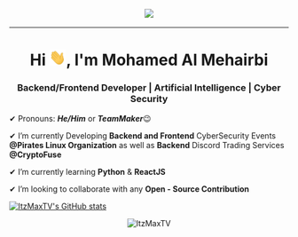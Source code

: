 <p align="center">
  <img src="https://github.com/thompsonemerson/thompsonemerson/raw/master/cover-thompson.png" height="200"/>
</p>
<hr>
<h1 align="center">Hi <img src="https://raw.githubusercontent.com/ABSphreak/ABSphreak/master/gifs/Hi.gif" width="30px">, I'm Mohamed Al Mehairbi</h1>
<h3 align="center">Backend/Frontend Developer | Artificial Intelligence | Cyber Security</h3>



✔ Pronouns: ***He/Him*** or ***TeamMaker***😉 <br>

✔ I’m currently Developing **Backend and Frontend** CyberSecurity Events **@Pirates Linux Organization** as well as **Backend** Discord Trading Services **@CryptoFuse**<br>

✔ I’m currently learning **Python** & **ReactJS**<br>

✔ I’m looking to collaborate with any **Open - Source Contribution**<br>

[![ItzMaxTV's GitHub stats](https://github-readme-stats.vercel.app/api?username=itzmaxtv)](https://github.com/anuraghazra/github-readme-stats)

<p align="center">

<img src="https://komarev.com/ghpvc/?username=ItzMaxTV&label=Profile%20views&color=0e75b6&style=flat" alt="ItzMaxTV" />
  
</p>
